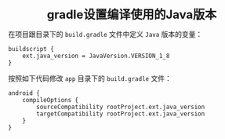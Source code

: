 <center><font size="5"><b>gradle设置编译使用的Java版本</b></font></center>

在项目跟目录下的 `build.gradle` 文件中定义 `Java` 版本的变量：

```text
buildscript {
	ext.java_version = JavaVersion.VERSION_1_8
}
```

按照如下代码修改 `app` 目录下的 `build.gradle` 文件：

```text
android {
	compileOptions {
        sourceCompatibility rootProject.ext.java_version
        targetCompatibility rootProject.ext.java_version
    }
}
```


